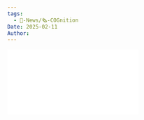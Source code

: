 ```yaml
---
tags:
  - 📰-News/🗞️-COGnition
Date: 2025-02-11
Author: 
---
```

![2025.02.11-COGnition.pdf](../../../Attachments/2025.02.11-COGnition.pdf)